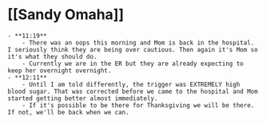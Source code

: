# [[Sandy Omaha]]
	- **11:19**
		- There was an oops this morning and Mom is back in the hospital.  I seriously think they are being over cautious. Then again it's Mom so it's what they should do.
		- Currently we are in the ER but they are already expecting to keep her overnight overnight.
	- **12:11**
		- Until I am told differently, the trigger was EXTREMELY high blood sugar. That was corrected before we came to the hospital and Mom started getting better almost immediately.
		- If it's possible to be there for Thanksgiving we will be there. If not, we'll be back when we can.